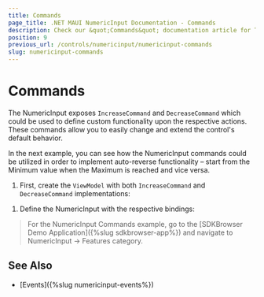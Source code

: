 ```yaml
---
title: Commands
page_title: .NET MAUI NumericInput Documentation - Commands
description: Check our &quot;Commands&quot; documentation article for Telerik NumericInput for .NET MAUI control
position: 9
previous_url: /controls/numericinput/numericinput-commands
slug: numericinput-commands
---
```


# Commands

The NumericInput exposes `IncreaseCommand` and `DecreaseCommand` which could be used to define custom functionality upon the respective actions. These commands allow you to easily change and extend the control's default behavior.

In the next example, you can see how the NumericInput commands could be utilized in order to implement auto-reverse functionality – start from the Minimum value when the Maximum is reached and vice versa.

1. First, create the `ViewModel` with both `IncreaseCommand` and `DecreaseCommand` implementations:

 <snippet id='numericinput-features-commands-viewmodel' />

1. Define the NumericInput with the respective bindings:

 <snippet id='numericinput-features-commands' />

> For the NumericInput Commands example, go to the [SDKBrowser Demo Application]({%slug sdkbrowser-app%}) and navigate to NumericInput -> Features category.


## See Also

- [Events]({%slug numericinput-events%})
